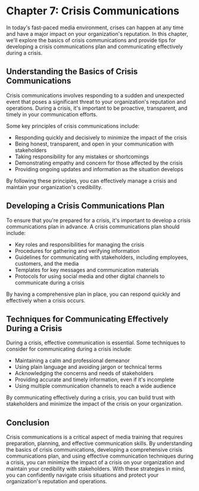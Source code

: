 Chapter 7: Crisis Communications
================================

In today's fast-paced media environment, crises can happen at any time and have a major impact on your organization's reputation. In this chapter, we'll explore the basics of crisis communications and provide tips for developing a crisis communications plan and communicating effectively during a crisis.

Understanding the Basics of Crisis Communications
-------------------------------------------------

Crisis communications involves responding to a sudden and unexpected event that poses a significant threat to your organization's reputation and operations. During a crisis, it's important to be proactive, transparent, and timely in your communication efforts.

Some key principles of crisis communications include:

* Responding quickly and decisively to minimize the impact of the crisis
* Being honest, transparent, and open in your communication with stakeholders
* Taking responsibility for any mistakes or shortcomings
* Demonstrating empathy and concern for those affected by the crisis
* Providing ongoing updates and information as the situation develops

By following these principles, you can effectively manage a crisis and maintain your organization's credibility.

Developing a Crisis Communications Plan
---------------------------------------

To ensure that you're prepared for a crisis, it's important to develop a crisis communications plan in advance. A crisis communications plan should include:

* Key roles and responsibilities for managing the crisis
* Procedures for gathering and verifying information
* Guidelines for communicating with stakeholders, including employees, customers, and the media
* Templates for key messages and communication materials
* Protocols for using social media and other digital channels to communicate during a crisis

By having a comprehensive plan in place, you can respond quickly and effectively when a crisis occurs.

Techniques for Communicating Effectively During a Crisis
--------------------------------------------------------

During a crisis, effective communication is essential. Some techniques to consider for communicating during a crisis include:

* Maintaining a calm and professional demeanor
* Using plain language and avoiding jargon or technical terms
* Acknowledging the concerns and needs of stakeholders
* Providing accurate and timely information, even if it's incomplete
* Using multiple communication channels to reach a wide audience

By communicating effectively during a crisis, you can build trust with stakeholders and minimize the impact of the crisis on your organization.

Conclusion
----------

Crisis communications is a critical aspect of media training that requires preparation, planning, and effective communication skills. By understanding the basics of crisis communications, developing a comprehensive crisis communications plan, and using effective communication techniques during a crisis, you can minimize the impact of a crisis on your organization and maintain your credibility with stakeholders. With these strategies in mind, you can confidently navigate crisis situations and protect your organization's reputation and operations.
